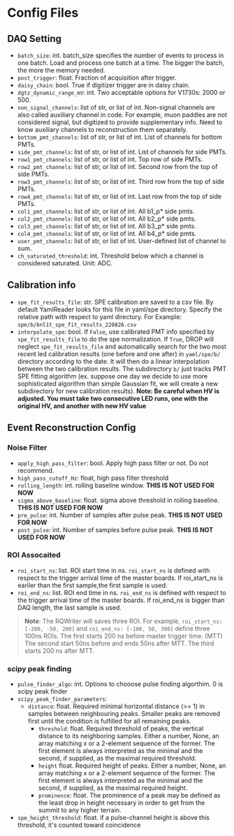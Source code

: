 # Config Files

## DAQ Setting
- `batch_size`: int. batch_size specifies the number of events to process in one batch. Load and process one batch at a time. The bigger the batch, the more the memory needed.
- `post_trigger`: float. Fraction of acquisition after trigger.
- `daisy_chain`: bool. True if digitizer trigger are in daisy chain.
- `dgtz_dynamic_range_mV`: int. Two acceptable options for V1730s: 2000 or 500.
- `non_signal_channels`: list of str, or list of int. Non-signal channels are also called auxiliary channel in code. For example, muon paddles are not considered signal, but digitized to provide supplementary info. Need to know auxiliary channels to reconstruction them separately.
- `bottom_pmt_channels`: list of str, or list of int. List of channels for bottom PMTs.
- `side_pmt_channels`: list of str, or list of int. List of channels for side PMTs.
- `row1_pmt_channels`: list of str, or list of int. Top row of side PMTs.
- `row2_pmt_channels`: list of str, or list of int. Second row from the top of side PMTs.
- `row3_pmt_channels`: list of str, or list of int. Third row from the top of side PMTs.
- `row4_pmt_channels`: list of str, or list of int. Last row from the top of side PMTs.
- `col1_pmt_channels`: list of str, or list of int. All b1_p* side pmts.
- `col2_pmt_channels`: list of str, or list of int. All b2_p* side pmts.
- `col3_pmt_channels`: list of str, or list of int. All b3_p* side pmts.
- `col4_pmt_channels`: list of str, or list of int. All b4_p* side pmts.
- `user_pmt_channels`: list of str, or list of int. User-defined list of channel to sum.
- `ch_saturated_threshold`: int. Threshold below which a channel is considered saturated. Unit: ADC.

## Calibration info
- `spe_fit_results_file`: str. SPE calibration are saved to a csv file. By default YamlReader looks for this file in yaml/spe directory. Specify the relative path with respect to yaml directory. For Example: `spe/b/bnl1t_spe_fit_results_220826.csv`
- `interpolate_spe`: bool. If `False`, use calibrated PMT info specified by `spe_fit_results_file` to do the spe normalization. If `True`, DROP will neglect `spe_fit_results_file` and automatically search for the two most recent led calibration results (one before and one after) in `yaml/spe/b/` directory according to the date. It will then do a linear interpolation between the two calibration results. The subdirectory `b/` just tracks PMT SPE fitting algorithm (ex. suppose one day we decide to use more sophisticated algorithm than simple Gaussian fit, we will create a new subdirectory for new calibration results). **Note: Be careful when HV is adjusted. You must take two consecutive LED runs, one with the original HV, and another with new HV value**

## Event Reconstruction Config

### Noise Filter
- `apply_high_pass_filter`: bool. Apply high pass filter or not. Do not recommend.
- `high_pass_cutoff_Hz`: float, high pass filter threshold
- `rolling_length`: int. rolling baseline window. **THIS IS NOT USED FOR NOW**
- `sigma_above_baseline`: float. sigma above threshold in rolling baseline. **THIS IS NOT USED FOR NOW**
- `pre_pulse`: int. Number of samples after pulse peak. **THIS IS NOT USED FOR NOW**
- `post_pulse`: int. Number of samples before pulse peak. **THIS IS NOT USED FOR NOW**

### ROI Assocaited
- `roi_start_ns`: list. ROI start time in ns. `roi_start_ns` is defined with respect to the trigger arrival time of the master boards. If roi_start_ns is eariler than the first sample,the first sample is used.
- `roi_end_ns`: list. ROI end time in ns. `roi_end_ns` is defined with respect to the trigger arrival time of the master boards. If roi_end_ns is bigger than DAQ length, the last sample is used.

> **Note**: The RQWriter will saves three ROI. For example, `roi_start_ns: [-200, -50, 200]` and `roi_end_ns: [-100, 50, 300]` define three 100ns ROIs. The first starts 200 ns before master trigger time. (MTT) The second start 50ns before and ends 50ns after MTT. The third starts 200 ns after MTT.

### scipy peak finding
- `pulse_finder_algo`: int. Options to chooose pulse finding algorthim. 0 is scipy peak finder
- `scipy_peak_finder_parameters`:
  - `distance`: float. Required minimal horizontal distance (>= 1) in samples between neighbouring peaks. Smaller peaks are removed first until the condition is fulfilled for all remaining peaks.
	- `threshold`: float. Required threshold of peaks, the vertical distance to its neighboring samples. Either a number, None, an array matching x or a 2-element sequence of the former. The first element is always interpreted as the minimal and the second, if supplied, as the maximal required threshold.
  	- `height` float. Required height of peaks. Either a number, None, an array matching x or a 2-element sequence of the former. The first element is always interpreted as the minimal and the second, if supplied, as the maximal required height.
    - `prominence`: float. The prominence of a peak may be defined as the least drop in height necessary in order to get from the summit to any higher terrain.
- `spe_height_threshold`: float. if a pulse-channel height is above this threshold, it's counted toward coincidence
